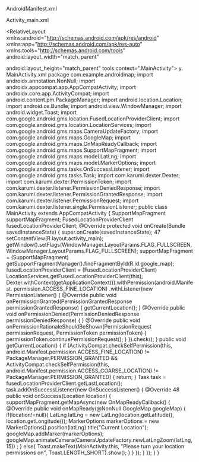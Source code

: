 AndroidManifest.xml

<?xml version="1.0" encoding="utf-8"?>
<manifest xmlns:android="http://schemas.android.com/apk/res/android"
xmlns:tools="http://schemas.android.com/tools">
<uses-permission android:name="android.permission.INTERNET"/>
<uses-permission
android:name="android.permission.ACCESS_COARSE_LOCATION"/>
<uses-permission
android:name="android.permission.ACCESS_FINE_LOCATION"/>
<application
android:allowBackup="true"
android:dataExtractionRules="@xml/data_extraction_rules"
android:fullBackupContent="@xml/backup_rules"
android:icon="@mipmap/ic_launcher"
android:label="@string/app_name"
android:roundIcon="@mipmap/ic_launcher_round"
android:supportsRtl="true"
android:theme="@style/Theme.AndroidMap"
tools:targetApi="31">
<meta-data
android:name="com.google.android.geo.API_KEY"
android:value="AIzaSyDuWkGlIv4paYtnenJbhqtdl10Im0Wt16Q"/>
<activity
android:name=".MainActivity"
android:exported="true">
<intent-filter>
<action android:name="android.intent.action.MAIN" />
<category android:name="android.intent.category.LAUNCHER" />
</intent-filter>
</activity>
</application>
</manifest>


Activity_main.xml

<?xml version="1.0" encoding="utf-8"?>
<RelativeLayout xmlns:android="http://schemas.android.com/apk/res/android"
xmlns:app="http://schemas.android.com/apk/res-auto"
xmlns:tools="http://schemas.android.com/tools"
android:layout_width="match_parent"

android:layout_height="match_parent"
tools:context=".MainActivity">
<fragment
android:id="@+id/google_map"
android:layout_width="match_parent"
android:layout_height="match_parent"
android:name="com.google.android.gms.maps.SupportMapFragment"/>
</RelativeLayout>
y. MainActivity.xml
package com.example.androidmap;
import androidx.annotation.NonNull;
import androidx.appcompat.app.AppCompatActivity;
import androidx.core.app.ActivityCompat;
import android.content.pm.PackageManager;
import android.location.Location;
import android.os.Bundle;
import android.view.WindowManager;
import android.widget.Toast;
import com.google.android.gms.location.FusedLocationProviderClient;
import com.google.android.gms.location.LocationServices;
import com.google.android.gms.maps.CameraUpdateFactory;
import com.google.android.gms.maps.GoogleMap;
import com.google.android.gms.maps.OnMapReadyCallback;
import com.google.android.gms.maps.SupportMapFragment;
import com.google.android.gms.maps.model.LatLng;
import com.google.android.gms.maps.model.MarkerOptions;
import com.google.android.gms.tasks.OnSuccessListener;
import com.google.android.gms.tasks.Task;
import com.karumi.dexter.Dexter;
import com.karumi.dexter.PermissionToken;
import com.karumi.dexter.listener.PermissionDeniedResponse;
import com.karumi.dexter.listener.PermissionGrantedResponse;
import com.karumi.dexter.listener.PermissionRequest;
import com.karumi.dexter.listener.single.PermissionListener;
public class MainActivity extends AppCompatActivity {
SupportMapFragment supportMapFragment;
FusedLocationProviderClient fusedLocationProviderClient;
@Override
protected void onCreate(Bundle savedInstanceState) {
super.onCreate(savedInstanceState);
47
setContentView(R.layout.activity_main);
getWindow().setFlags(WindowManager.LayoutParams.FLAG_FULLSCREEN,
WindowManager.LayoutParams.FLAG_FULLSCREEN);
supportMapFragment = (SupportMapFragment)
getSupportFragmentManager().findFragmentById(R.id.google_map);
fusedLocationProviderClient = (FusedLocationProviderClient)
LocationServices.getFusedLocationProviderClient(this);
Dexter.withContext(getApplicationContext()).withPermission(android.Manifest.
permission.ACCESS_FINE_LOCATION)
.withListener(new PermissionListener() {
@Override
public void onPermissionGranted(PermissionGrantedResponse
permissionGrantedResponse) {
getCurrentLocation();
}
@Override
public void onPermissionDenied(PermissionDeniedResponse
permissionDeniedResponse) {
}
@Override
public void
onPermissionRationaleShouldBeShown(PermissionRequest permissionRequest,
PermissionToken permissionToken) {
permissionToken.continuePermissionRequest();
}
}).check();
}
public void getCurrentLocation() {
if (ActivityCompat.checkSelfPermission(this,
android.Manifest.permission.ACCESS_FINE_LOCATION) !=
PackageManager.PERMISSION_GRANTED &&
ActivityCompat.checkSelfPermission(this,
android.Manifest.permission.ACCESS_COARSE_LOCATION) !=
PackageManager.PERMISSION_GRANTED) {
return;
}
Task<Location> task = fusedLocationProviderClient.getLastLocation();
task.addOnSuccessListener(new OnSuccessListener<Location>() {
@Override
48
public void onSuccess(Location location) {
supportMapFragment.getMapAsync(new OnMapReadyCallback() {
@Override
public void onMapReady(@NonNull GoogleMap googleMap) {
if(location!=null){
LatLng latLng = new LatLng(location.getLatitude(),
location.getLongitude());
MarkerOptions markerOptions = new
MarkerOptions().position(latLng).title("Current Location");
googleMap.addMarker(markerOptions);
googleMap.animateCamera(CameraUpdateFactory.newLatLngZoom(latLng,15))
;
}
else{
Toast.makeText(MainActivity.this, "Please turn your location
permissions on", Toast.LENGTH_SHORT).show();
}
}
});
}
});
}
}
